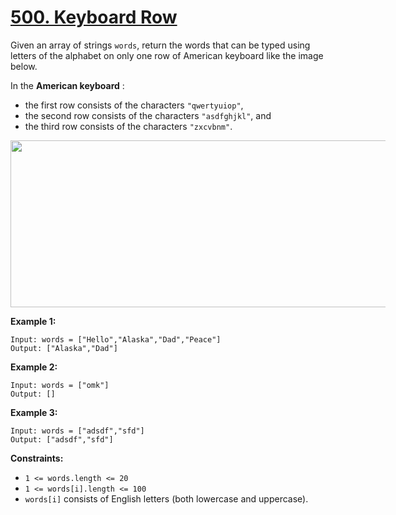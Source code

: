 # [500. Keyboard Row](https://leetcode.com/problems/keyboard-row/description/)

Given an array of strings `words`, return the words that can be typed using letters of the alphabet on only one row of American keyboard like the image below.

In the **American keyboard** :

- the first row consists of the characters `"qwertyuiop"`,
- the second row consists of the characters `"asdfghjkl"`, and
- the third row consists of the characters `"zxcvbnm"`.

<img alt="" src="https://assets.leetcode.com/uploads/2018/10/12/keyboard.png" style="width: 800px; max-width: 600px; height: 267px;">

**Example 1:** 

```
Input: words = ["Hello","Alaska","Dad","Peace"]
Output: ["Alaska","Dad"]
```

**Example 2:** 

```
Input: words = ["omk"]
Output: []
```

**Example 3:** 

```
Input: words = ["adsdf","sfd"]
Output: ["adsdf","sfd"]
```

**Constraints:** 

- `1 <= words.length <= 20`
- `1 <= words[i].length <= 100`
- `words[i]` consists of English letters (both lowercase and uppercase).